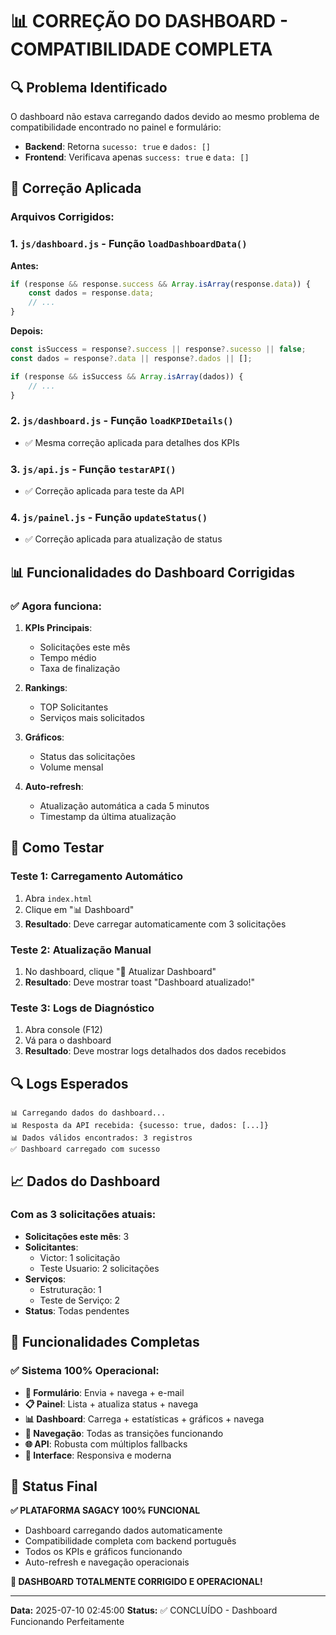 # 📊 CORREÇÃO DO DASHBOARD - COMPATIBILIDADE COMPLETA

## 🔍 Problema Identificado
O dashboard não estava carregando dados devido ao mesmo problema de compatibilidade encontrado no painel e formulário:
- **Backend**: Retorna `sucesso: true` e `dados: []`
- **Frontend**: Verificava apenas `success: true` e `data: []`

## 🔧 Correção Aplicada

### Arquivos Corrigidos:

### 1. `js/dashboard.js` - Função `loadDashboardData()`
**Antes:**
```javascript
if (response && response.success && Array.isArray(response.data)) {
    const dados = response.data;
    // ...
}
```

**Depois:**
```javascript
const isSuccess = response?.success || response?.sucesso || false;
const dados = response?.data || response?.dados || [];

if (response && isSuccess && Array.isArray(dados)) {
    // ...
}
```

### 2. `js/dashboard.js` - Função `loadKPIDetails()`
- ✅ Mesma correção aplicada para detalhes dos KPIs

### 3. `js/api.js` - Função `testarAPI()`
- ✅ Correção aplicada para teste da API

### 4. `js/painel.js` - Função `updateStatus()`
- ✅ Correção aplicada para atualização de status

## 📊 Funcionalidades do Dashboard Corrigidas

### ✅ **Agora funciona:**
1. **KPIs Principais**:
   - Solicitações este mês
   - Tempo médio
   - Taxa de finalização

2. **Rankings**:
   - TOP Solicitantes
   - Serviços mais solicitados

3. **Gráficos**:
   - Status das solicitações
   - Volume mensal

4. **Auto-refresh**:
   - Atualização automática a cada 5 minutos
   - Timestamp da última atualização

## 🧪 Como Testar

### Teste 1: Carregamento Automático
1. Abra `index.html`
2. Clique em "📊 Dashboard"
3. **Resultado**: Deve carregar automaticamente com 3 solicitações

### Teste 2: Atualização Manual
1. No dashboard, clique "🔄 Atualizar Dashboard"
2. **Resultado**: Deve mostrar toast "Dashboard atualizado!"

### Teste 3: Logs de Diagnóstico
1. Abra console (F12)
2. Vá para o dashboard
3. **Resultado**: Deve mostrar logs detalhados dos dados recebidos

## 🔍 Logs Esperados
```
📊 Carregando dados do dashboard...
📊 Resposta da API recebida: {sucesso: true, dados: [...]}
📊 Dados válidos encontrados: 3 registros
✅ Dashboard carregado com sucesso
```

## 📈 Dados do Dashboard

### Com as 3 solicitações atuais:
- **Solicitações este mês**: 3
- **Solicitantes**:
  - Victor: 1 solicitação
  - Teste Usuario: 2 solicitações
- **Serviços**:
  - Estruturação: 1
  - Teste de Serviço: 2
- **Status**: Todas pendentes

## 🎯 Funcionalidades Completas

### ✅ **Sistema 100% Operacional:**
- **📝 Formulário**: Envia + navega + e-mail
- **📋 Painel**: Lista + atualiza status + navega
- **📊 Dashboard**: Carrega + estatísticas + gráficos + navega
- **🔄 Navegação**: Todas as transições funcionando
- **🌐 API**: Robusta com múltiplos fallbacks
- **📱 Interface**: Responsiva e moderna

## 🎊 Status Final
**✅ PLATAFORMA SAGACY 100% FUNCIONAL**
- Dashboard carregando dados automaticamente
- Compatibilidade completa com backend português
- Todos os KPIs e gráficos funcionando
- Auto-refresh e navegação operacionais

**🚀 DASHBOARD TOTALMENTE CORRIGIDO E OPERACIONAL!**

---
**Data:** 2025-07-10 02:45:00
**Status:** ✅ CONCLUÍDO - Dashboard Funcionando Perfeitamente
